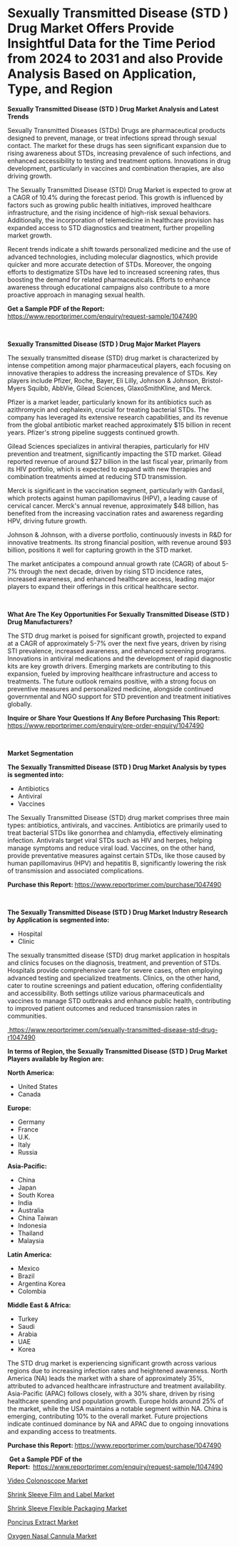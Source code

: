 <p><h1>Sexually Transmitted Disease (STD ) Drug Market Offers Provide Insightful Data for the Time Period from 2024 to 2031 and also Provide Analysis Based on Application, Type, and Region</h1></p><p><strong>Sexually Transmitted Disease (STD ) Drug Market Analysis and Latest Trends</strong></p>
<p><p>Sexually Transmitted Diseases (STDs) Drugs are pharmaceutical products designed to prevent, manage, or treat infections spread through sexual contact. The market for these drugs has seen significant expansion due to rising awareness about STDs, increasing prevalence of such infections, and enhanced accessibility to testing and treatment options. Innovations in drug development, particularly in vaccines and combination therapies, are also driving growth.</p><p>The Sexually Transmitted Disease (STD) Drug Market is expected to grow at a CAGR of 10.4% during the forecast period. This growth is influenced by factors such as growing public health initiatives, improved healthcare infrastructure, and the rising incidence of high-risk sexual behaviors. Additionally, the incorporation of telemedicine in healthcare provision has expanded access to STD diagnostics and treatment, further propelling market growth.</p><p>Recent trends indicate a shift towards personalized medicine and the use of advanced technologies, including molecular diagnostics, which provide quicker and more accurate detection of STDs. Moreover, the ongoing efforts to destigmatize STDs have led to increased screening rates, thus boosting the demand for related pharmaceuticals. Efforts to enhance awareness through educational campaigns also contribute to a more proactive approach in managing sexual health.</p></p>
<p><strong>Get a Sample PDF of the Report:&nbsp;</strong> <a href="https://www.reportprimer.com/enquiry/request-sample/1047490">https://www.reportprimer.com/enquiry/request-sample/1047490</a></p>
<p>&nbsp;</p>
<p><strong>Sexually Transmitted Disease (STD ) Drug Major Market Players</strong></p>
<p><p>The sexually transmitted disease (STD) drug market is characterized by intense competition among major pharmaceutical players, each focusing on innovative therapies to address the increasing prevalence of STDs. Key players include Pfizer, Roche, Bayer, Eli Lilly, Johnson & Johnson, Bristol-Myers Squibb, AbbVie, Gilead Sciences, GlaxoSmithKline, and Merck.</p><p>Pfizer is a market leader, particularly known for its antibiotics such as azithromycin and cephalexin, crucial for treating bacterial STDs. The company has leveraged its extensive research capabilities, and its revenue from the global antibiotic market reached approximately $15 billion in recent years. Pfizer's strong pipeline suggests continued growth.</p><p>Gilead Sciences specializes in antiviral therapies, particularly for HIV prevention and treatment, significantly impacting the STD market. Gilead reported revenue of around $27 billion in the last fiscal year, primarily from its HIV portfolio, which is expected to expand with new therapies and combination treatments aimed at reducing STD transmission.</p><p>Merck is significant in the vaccination segment, particularly with Gardasil, which protects against human papillomavirus (HPV), a leading cause of cervical cancer. Merck's annual revenue, approximately $48 billion, has benefited from the increasing vaccination rates and awareness regarding HPV, driving future growth.</p><p>Johnson & Johnson, with a diverse portfolio, continuously invests in R&D for innovative treatments. Its strong financial position, with revenue around $93 billion, positions it well for capturing growth in the STD market.</p><p>The market anticipates a compound annual growth rate (CAGR) of about 5-7% through the next decade, driven by rising STD incidence rates, increased awareness, and enhanced healthcare access, leading major players to expand their offerings in this critical healthcare sector.</p></p>
<p>&nbsp;</p>
<p><strong>What Are The Key Opportunities For Sexually Transmitted Disease (STD ) Drug Manufacturers?</strong></p>
<p><p>The STD drug market is poised for significant growth, projected to expand at a CAGR of approximately 5-7% over the next five years, driven by rising STI prevalence, increased awareness, and enhanced screening programs. Innovations in antiviral medications and the development of rapid diagnostic kits are key growth drivers. Emerging markets are contributing to this expansion, fueled by improving healthcare infrastructure and access to treatments. The future outlook remains positive, with a strong focus on preventive measures and personalized medicine, alongside continued governmental and NGO support for STD prevention and treatment initiatives globally.</p></p>
<p><strong>Inquire or Share Your Questions If Any Before Purchasing This Report:</strong> <a href="https://www.reportprimer.com/enquiry/pre-order-enquiry/1047490">https://www.reportprimer.com/enquiry/pre-order-enquiry/1047490</a></p>
<p>&nbsp;</p>
<p><strong>Market Segmentation</strong></p>
<p><strong>The Sexually Transmitted Disease (STD ) Drug Market Analysis by types is segmented into:</strong></p>
<p><ul><li>Antibiotics</li><li>Antiviral</li><li>Vaccines</li></ul></p>
<p><p>The Sexually Transmitted Disease (STD) drug market comprises three main types: antibiotics, antivirals, and vaccines. Antibiotics are primarily used to treat bacterial STDs like gonorrhea and chlamydia, effectively eliminating infection. Antivirals target viral STDs such as HIV and herpes, helping manage symptoms and reduce viral load. Vaccines, on the other hand, provide preventative measures against certain STDs, like those caused by human papillomavirus (HPV) and hepatitis B, significantly lowering the risk of transmission and associated complications.</p></p>
<p><strong>Purchase this Report:&nbsp;</strong><a href="https://www.reportprimer.com/purchase/1047490">https://www.reportprimer.com/purchase/1047490</a></p>
<p>&nbsp;</p>
<p><strong>The Sexually Transmitted Disease (STD ) Drug Market Industry Research by Application is segmented into:</strong></p>
<p><ul><li>Hospital</li><li>Clinic</li></ul></p>
<p><p>The sexually transmitted disease (STD) drug market application in hospitals and clinics focuses on the diagnosis, treatment, and prevention of STDs. Hospitals provide comprehensive care for severe cases, often employing advanced testing and specialized treatments. Clinics, on the other hand, cater to routine screenings and patient education, offering confidentiality and accessibility. Both settings utilize various pharmaceuticals and vaccines to manage STD outbreaks and enhance public health, contributing to improved patient outcomes and reduced transmission rates in communities.</p></p>
<p><a href="https://www.reportprimer.com/sexually-transmitted-disease-std-drug-r1047490">&nbsp;https://www.reportprimer.com/sexually-transmitted-disease-std-drug-r1047490</a></p>
<p><strong>In terms of Region, the Sexually Transmitted Disease (STD ) Drug Market Players available by Region are:</strong></p>
<p>
    <p> <strong> North America: </strong>
        <ul>
            <li>United States</li>
            <li>Canada</li>
        </ul>
        </p> 
    <p> <strong> Europe: </strong>
        <ul>
            <li>Germany</li>
            <li>France</li>
            <li>U.K.</li>
            <li>Italy</li>
            <li>Russia</li>
        </ul>
        </p> 
    <p> <strong> Asia-Pacific: </strong>
        <ul>
            <li>China</li>
            <li>Japan</li>
            <li>South Korea</li>
            <li>India</li>
            <li>Australia</li>
            <li>China Taiwan</li>
            <li>Indonesia</li>
            <li>Thailand</li>
            <li>Malaysia</li>
        </ul>
        </p> 
    <p> <strong> Latin America: </strong>
        <ul>
            <li>Mexico</li>
            <li>Brazil</li>
            <li>Argentina Korea</li>
            <li>Colombia</li>
        </ul>
        </p> 
    <p> <strong> Middle East & Africa: </strong>
        <ul>
            <li>Turkey</li>
            <li>Saudi</li>
            <li>Arabia</li>
            <li>UAE</li>
            <li>Korea</li>
        </ul>
    </p>
    </p>
<p><p>The STD drug market is experiencing significant growth across various regions due to increasing infection rates and heightened awareness. North America (NA) leads the market with a share of approximately 35%, attributed to advanced healthcare infrastructure and treatment availability. Asia-Pacific (APAC) follows closely, with a 30% share, driven by rising healthcare spending and population growth. Europe holds around 25% of the market, while the USA maintains a notable segment within NA. China is emerging, contributing 10% to the overall market. Future projections indicate continued dominance by NA and APAC due to ongoing innovations and expanding access to treatments.</p></p>
<p><strong>Purchase this Report: </strong><a href="https://www.reportprimer.com/purchase/1047490">https://www.reportprimer.com/purchase/1047490</a></p>
<p>&nbsp;<strong>Get a Sample PDF of the Report:&nbsp;&nbsp;</strong><a href="https://www.reportprimer.com/enquiry/request-sample/1047490">https://www.reportprimer.com/enquiry/request-sample/1047490</a></p>
<p><strong></strong></p>
<p><p><a href="https://www.linkedin.com/pulse/video-colonoscope-industry-forecast-market-shifts-strategic-hsszc">Video Colonoscope Market</a></p><p><a href="https://medium.com/@perezismel/what-innovations-and-market-trends-are-shaping-the-shrink-sleeve-film-and-label-market-b9b831844e62">Shrink Sleeve Film and Label Market</a></p><p><a href="https://medium.com/@perezismel/analyzing-shrink-sleeve-flexible-packaging-market-dynamics-and-growth-drivers-and-forecasted-for-7bc2a181d9a3?postPublishedType=repub">Shrink Sleeve Flexible Packaging Market</a></p><p><a href="https://issuu.com/reportprime-2/docs/poncirus-extract-market-size-2030.p_cb0bf5f0b1e846">Poncirus Extract Market</a></p><p><a href="https://www.linkedin.com/pulse/oxygen-nasal-cannula-market-strategic-insights-product-evolution-nayjc">Oxygen Nasal Cannula Market</a></p></p>